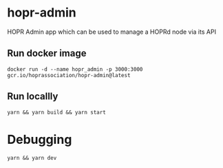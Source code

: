 # hopr-admin
HOPR Admin app which can be used to manage a HOPRd node via its API


## Run docker image


````
docker run -d --name hopr_admin -p 3000:3000 gcr.io/hoprassociation/hopr-admin@latest
````

## Run locallly

````
yarn && yarn build && yarn start
````

# Debugging
````
yarn && yarn dev
````